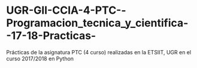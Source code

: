 # UGR-GII-CCIA-4-PTC--Programacion_tecnica_y_cientifica--17-18-Practicas-
Prácticas de la asignatura PTC (4 curso) realizadas en la ETSIIT, UGR en el curso 2017/2018 en Python
